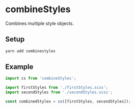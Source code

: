 # combineStyles
Combines multiple style objects.

## Setup
```sh
yarn add combinestyles
```

## Example

```javascript
import cs from 'combineStyles';

import firstStyles from './firstStyles.scss';
import secondStyles from './secondStyles.scss';

const combinedStyles = cs([firstStyles, secondStyles]);
```